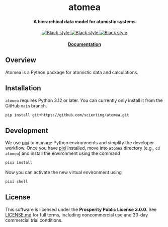 <h1 align="center">atomea</h1>
<h4 align="center">A hierarchical data model for atomistic systems</h4>
<p align="center">
    <a href="https://github.com/psf/black" target="_blank">
        <img src="https://img.shields.io/badge/code%20style-black-000000.svg" alt="Black style">
    </a>
    <a href="https://github.com/PyCQA/pylint" target="_blank">
        <img src="https://img.shields.io/badge/linting-pylint-yellowgreen" alt="Black style">
    </a>
    <a href="https://github.com/astral-sh/ruff" target="_blank">
        <img src="https://img.shields.io/endpoint?url=https://raw.githubusercontent.com/astral-sh/ruff/main/assets/badge/v2.json" alt="Black style">
    </a>
</p>
<h4 align="center"><a href="https://atomea.scient.ing">Documentation</a></h4>

## Overview

Atomea is a Python package for atomistic data and calculations.

## Installation

`atomea` requires Python 3.12 or later.
You can currently only install it from the GitHub `main` branch.

```bash
pip install git+https://github.com/scienting/atomea.git
```

## Development

We use [pixi](https://pixi.sh/latest/) to manage Python environments and simplify the developer workflow.
Once you have [pixi](https://pixi.sh/latest/) installed, move into `atomea` directory (e.g., `cd atomea`) and install the  environment using the command

```bash
pixi install
```

Now you can activate the new virtual environment using

```sh
pixi shell
```

## License

This software is licensed under the **Prosperity Public License 3.0.0**.
See [LICENSE.md](https://github.com/scienting/atomea/blob/main/LICENSE.md) for full terms, including noncommercial use and 30-day commercial trial conditions.
